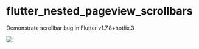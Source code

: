 # flutter_nested_pageview_scrollbars
Demonstrate scrollbar bug in Flutter v1.7.8+hotfix.3

![](https://github.com/coreysprague/https://github.com/coreysprague/flutter_nested_pageview_scrollbars/blob/master/scrollbar_bug.mov.gif)